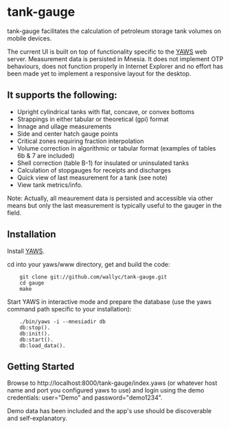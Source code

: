 # tank-gauge

tank-gauge facilitates the calculation of petroleum storage tank volumes on mobile devices. 

The current UI is built on top of functionality specific to the [YAWS](http://yaws.hyber.org) web server. Measurement data is persisted in Mnesia. It does not implement OTP behaviours, does not function properly in Internet Explorer and no effort has been made yet to implement a responsive layout for the desktop. 

## It supports the following:

* Upright cylindrical tanks with flat, concave, or convex bottoms
* Strappings in either tabular or theoretical (gpi) format
* Innage and ullage measurements
* Side and center hatch gauge points
* Critical zones requiring fraction interpolation
* Volume correction in algorithmic or tabular format (examples of tables 6b & 7 are included) 
* Shell correction (table B-1) for insulated or uninsulated tanks
* Calculation of stopgauges for receipts and discharges
* Quick view of last measurement for a tank (see note)
* View tank metrics/info.

Note: Actually, all meaurement data is persisted and accessible via other means but only the last measurement is typically useful to the gauger in the field. 

## Installation

Install [YAWS](http://yaws.hyber.org).

cd into your yaws/www directory, get and build the code:

```
	git clone git://github.com/wallyc/tank-gauge.git
	cd gauge
	make
```

Start YAWS in interactive mode and prepare the database (use the yaws command path specific to your installation):

```
	./bin/yaws -i --mnesiadir db
	db:stop().
	db:init().
	db:start().
	db:load_data().
```

## Getting Started

Browse to http://localhost:8000/tank-gauge/index.yaws (or whatever host name and port you configured yaws to use) and login using the demo credentials: user="Demo" and password="demo1234". 

Demo data has been included and the app's use should be discoverable and self-explanatory.




